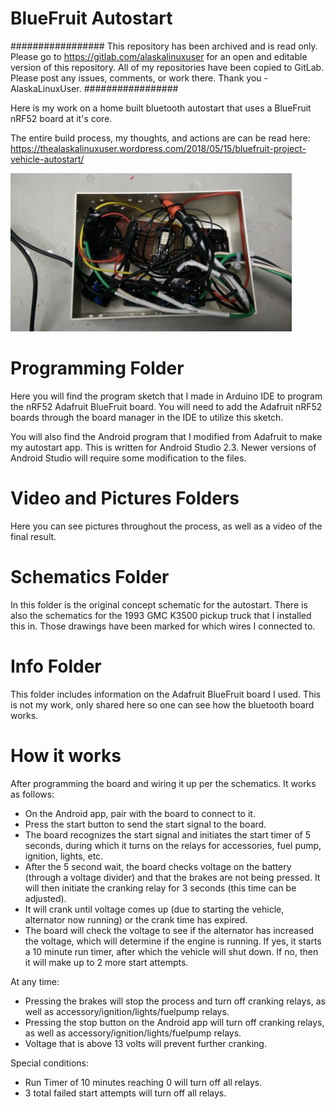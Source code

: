 # BlueFruit Autostart

#################
This repository has been archived and is read only. Please go to https://gitlab.com/alaskalinuxuser for an open and editable version of this repository. All of my repositories have been copied to GitLab. Please post any issues, comments, or work there. Thank you - AlaskaLinuxUser.
#################



Here is my work on a home built bluetooth autostart that uses a BlueFruit nRF52 board at it's core.

The entire build process, my thoughts, and actions are can be read here:
https://thealaskalinuxuser.wordpress.com/2018/05/15/bluefruit-project-vehicle-autostart/

![ScreenShot](https://github.com/alaskalinuxuser/BlueFruit_Autostart/blob/master/pictures/image20180516_133502123.jpg)

# Programming Folder

Here you will find the program sketch that I made in Arduino IDE to program the nRF52 Adafruit BlueFruit board. You will need to add the Adafruit nRF52 boards through the board manager in the IDE to utilize this sketch.


You will also find the Android program that I modified from Adafruit to make my autostart app. This is written for Android Studio 2.3. Newer versions of Android Studio will require some modification to the files.

# Video and Pictures Folders

Here you can see pictures throughout the process, as well as a video of the final result.

# Schematics Folder

In this folder is the original concept schematic for the autostart. There is also the schematics for the 1993 GMC K3500 pickup truck that I installed this in. Those drawings have been marked for which wires I connected to.

# Info Folder

This folder includes information on the Adafruit BlueFruit board I used. This is not my work, only shared here so one can see how the bluetooth board works.

# How it works

After programming the board and wiring it up per the schematics. It works as follows:

+ On the Android app, pair with the board to connect to it.
+ Press the start button to send the start signal to the board.
+ The board recognizes the start signal and initiates the start timer of 5 seconds, during which it turns on the relays for accessories, fuel pump, ignition, lights, etc.
+ After the 5 second wait, the board checks voltage on the battery (through a voltage divider) and that the brakes are not being pressed. It will then initiate the cranking relay for 3 seconds (this time can be adjusted).
+ It will crank until voltage comes up (due to starting the vehicle, alternator now running) or the crank time has expired.
+ The board will check the voltage to see if the alternator has increased the voltage, which will determine if the engine is running. If yes, it starts a 10 minute run timer, after which the vehicle will shut down. If no, then it will make up to 2 more start attempts.

At any time: 
+ Pressing the brakes will stop the process and turn off cranking relays, as well as accessory/ignition/lights/fuelpump relays.
+ Pressing the stop button on the Android app will turn off cranking relays, as well as accessory/ignition/lights/fuelpump relays.
+ Voltage that is above 13 volts will prevent further cranking.

Special conditions:
+ Run Timer of 10 minutes reaching 0 will turn off all relays.
+ 3 total failed start attempts will turn off all relays.
